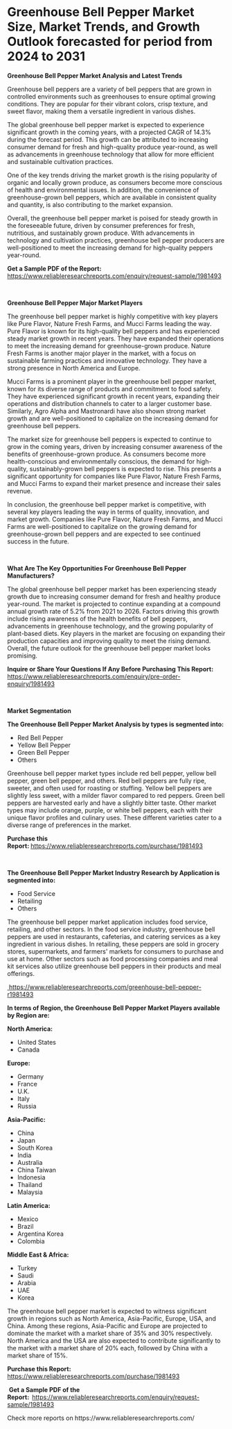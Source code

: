 <p><h1>Greenhouse Bell Pepper Market Size, Market Trends, and Growth Outlook forecasted for period from 2024 to 2031</h1></p><p><strong>Greenhouse Bell Pepper Market Analysis and Latest Trends</strong></p>
<p><p>Greenhouse bell peppers are a variety of bell peppers that are grown in controlled environments such as greenhouses to ensure optimal growing conditions. They are popular for their vibrant colors, crisp texture, and sweet flavor, making them a versatile ingredient in various dishes.</p><p>The global greenhouse bell pepper market is expected to experience significant growth in the coming years, with a projected CAGR of 14.3% during the forecast period. This growth can be attributed to increasing consumer demand for fresh and high-quality produce year-round, as well as advancements in greenhouse technology that allow for more efficient and sustainable cultivation practices.</p><p>One of the key trends driving the market growth is the rising popularity of organic and locally grown produce, as consumers become more conscious of health and environmental issues. In addition, the convenience of greenhouse-grown bell peppers, which are available in consistent quality and quantity, is also contributing to the market expansion.</p><p>Overall, the greenhouse bell pepper market is poised for steady growth in the foreseeable future, driven by consumer preferences for fresh, nutritious, and sustainably grown produce. With advancements in technology and cultivation practices, greenhouse bell pepper producers are well-positioned to meet the increasing demand for high-quality peppers year-round.</p></p>
<p><strong>Get a Sample PDF of the Report:&nbsp;</strong> <a href="https://www.reliableresearchreports.com/enquiry/request-sample/1981493">https://www.reliableresearchreports.com/enquiry/request-sample/1981493</a></p>
<p>&nbsp;</p>
<p><strong>Greenhouse Bell Pepper Major Market Players</strong></p>
<p><p>The greenhouse bell pepper market is highly competitive with key players like Pure Flavor, Nature Fresh Farms, and Mucci Farms leading the way. Pure Flavor is known for its high-quality bell peppers and has experienced steady market growth in recent years. They have expanded their operations to meet the increasing demand for greenhouse-grown produce. Nature Fresh Farms is another major player in the market, with a focus on sustainable farming practices and innovative technology. They have a strong presence in North America and Europe.</p><p>Mucci Farms is a prominent player in the greenhouse bell pepper market, known for its diverse range of products and commitment to food safety. They have experienced significant growth in recent years, expanding their operations and distribution channels to cater to a larger customer base. Similarly, Agro Alpha and Mastronardi have also shown strong market growth and are well-positioned to capitalize on the increasing demand for greenhouse bell peppers.</p><p>The market size for greenhouse bell peppers is expected to continue to grow in the coming years, driven by increasing consumer awareness of the benefits of greenhouse-grown produce. As consumers become more health-conscious and environmentally conscious, the demand for high-quality, sustainably-grown bell peppers is expected to rise. This presents a significant opportunity for companies like Pure Flavor, Nature Fresh Farms, and Mucci Farms to expand their market presence and increase their sales revenue.</p><p>In conclusion, the greenhouse bell pepper market is competitive, with several key players leading the way in terms of quality, innovation, and market growth. Companies like Pure Flavor, Nature Fresh Farms, and Mucci Farms are well-positioned to capitalize on the growing demand for greenhouse-grown bell peppers and are expected to see continued success in the future.</p></p>
<p>&nbsp;</p>
<p><strong>What Are The Key Opportunities For Greenhouse Bell Pepper Manufacturers?</strong></p>
<p><p>The global greenhouse bell pepper market has been experiencing steady growth due to increasing consumer demand for fresh and healthy produce year-round. The market is projected to continue expanding at a compound annual growth rate of 5.2% from 2021 to 2026. Factors driving this growth include rising awareness of the health benefits of bell peppers, advancements in greenhouse technology, and the growing popularity of plant-based diets. Key players in the market are focusing on expanding their production capacities and improving quality to meet the rising demand. Overall, the future outlook for the greenhouse bell pepper market looks promising.</p></p>
<p><strong>Inquire or Share Your Questions If Any Before Purchasing This Report:</strong> <a href="https://www.reliableresearchreports.com/enquiry/pre-order-enquiry/1981493">https://www.reliableresearchreports.com/enquiry/pre-order-enquiry/1981493</a></p>
<p>&nbsp;</p>
<p><strong>Market Segmentation</strong></p>
<p><strong>The Greenhouse Bell Pepper Market Analysis by types is segmented into:</strong></p>
<p><ul><li>Red Bell Pepper</li><li>Yellow Bell Pepper</li><li>Green Bell Pepper</li><li>Others</li></ul></p>
<p><p>Greenhouse bell pepper market types include red bell pepper, yellow bell pepper, green bell pepper, and others. Red bell peppers are fully ripe, sweeter, and often used for roasting or stuffing. Yellow bell peppers are slightly less sweet, with a milder flavor compared to red peppers. Green bell peppers are harvested early and have a slightly bitter taste. Other market types may include orange, purple, or white bell peppers, each with their unique flavor profiles and culinary uses. These different varieties cater to a diverse range of preferences in the market.</p></p>
<p><strong>Purchase this Report:&nbsp;</strong><a href="https://www.reliableresearchreports.com/purchase/1981493">https://www.reliableresearchreports.com/purchase/1981493</a></p>
<p>&nbsp;</p>
<p><strong>The Greenhouse Bell Pepper Market Industry Research by Application is segmented into:</strong></p>
<p><ul><li>Food Service</li><li>Retailing</li><li>Others</li></ul></p>
<p><p>The greenhouse bell pepper market application includes food service, retailing, and other sectors. In the food service industry, greenhouse bell peppers are used in restaurants, cafeterias, and catering services as a key ingredient in various dishes. In retailing, these peppers are sold in grocery stores, supermarkets, and farmers' markets for consumers to purchase and use at home. Other sectors such as food processing companies and meal kit services also utilize greenhouse bell peppers in their products and meal offerings.</p></p>
<p><a href="https://www.reliableresearchreports.com/greenhouse-bell-pepper-r1981493">&nbsp;https://www.reliableresearchreports.com/greenhouse-bell-pepper-r1981493</a></p>
<p><strong>In terms of Region, the Greenhouse Bell Pepper Market Players available by Region are:</strong></p>
<p>
    <p> <strong> North America: </strong>
        <ul>
            <li>United States</li>
            <li>Canada</li>
        </ul>
        </p> 
    <p> <strong> Europe: </strong>
        <ul>
            <li>Germany</li>
            <li>France</li>
            <li>U.K.</li>
            <li>Italy</li>
            <li>Russia</li>
        </ul>
        </p> 
    <p> <strong> Asia-Pacific: </strong>
        <ul>
            <li>China</li>
            <li>Japan</li>
            <li>South Korea</li>
            <li>India</li>
            <li>Australia</li>
            <li>China Taiwan</li>
            <li>Indonesia</li>
            <li>Thailand</li>
            <li>Malaysia</li>
        </ul>
        </p> 
    <p> <strong> Latin America: </strong>
        <ul>
            <li>Mexico</li>
            <li>Brazil</li>
            <li>Argentina Korea</li>
            <li>Colombia</li>
        </ul>
        </p> 
    <p> <strong> Middle East & Africa: </strong>
        <ul>
            <li>Turkey</li>
            <li>Saudi</li>
            <li>Arabia</li>
            <li>UAE</li>
            <li>Korea</li>
        </ul>
    </p>
    </p>
<p><p>The greenhouse bell pepper market is expected to witness significant growth in regions such as North America, Asia-Pacific, Europe, USA, and China. Among these regions, Asia-Pacific and Europe are projected to dominate the market with a market share of 35% and 30% respectively. North America and the USA are also expected to contribute significantly to the market with a market share of 20% each, followed by China with a market share of 15%.</p></p>
<p><strong>Purchase this Report: </strong><a href="https://www.reliableresearchreports.com/purchase/1981493">https://www.reliableresearchreports.com/purchase/1981493</a></p>
<p>&nbsp;<strong>Get a Sample PDF of the Report:&nbsp;&nbsp;</strong><a href="https://www.reliableresearchreports.com/enquiry/request-sample/1981493">https://www.reliableresearchreports.com/enquiry/request-sample/1981493</a></p>
<p><strong></strong></p>
<p>Check more reports on https://www.reliableresearchreports.com/</p>